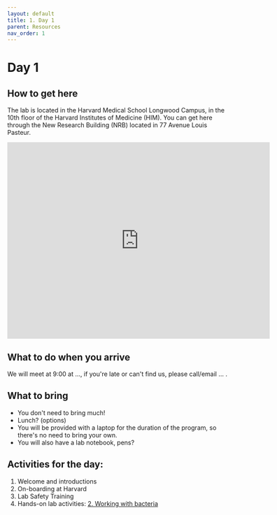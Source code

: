 ```yaml
---
layout: default
title: 1. Day 1
parent: Resources
nav_order: 1
---
```


# Day 1

## How to get here

The lab is located in the Harvard Medical School Longwood Campus, in the 10th floor of the Harvard Institutes of Medicine (HIM). You can get here through the New Research Building (NRB) located in 77 Avenue Louis Pasteur.

<iframe src="https://www.google.com/maps/embed?pb=!1m18!1m12!1m3!1d2949.1889876712526!2d-71.10538858381881!3d42.33849394445455!2m3!1f0!2f0!3f0!3m2!1i1024!2i768!4f13.1!3m3!1m2!1s0x0%3A0xc006b67571cc779f!2sNew%20Research%20Building!5e0!3m2!1sen!2sus!4v1650921862268!5m2!1sen!2sus" width="600" height="450" style="border:0;" allowfullscreen="" loading="lazy" referrerpolicy="no-referrer-when-downgrade"></iframe>

## What to do when you arrive
We will meet at 9:00 at ..., if you're late or can't find us, please call/email ... .

## What to bring
- You don't need to bring much!
- Lunch? (options)
- You will be provided with a laptop for the duration of the program, so there's no need to bring your own.
- You will also have a lab notebook, pens?

## Activities for the day:
1. Welcome and introductions
2. On-boarding at Harvard
2. Lab Safety Training
3. Hands-on lab activities: [2. Working with bacteria](./02_workingbacteria.html)